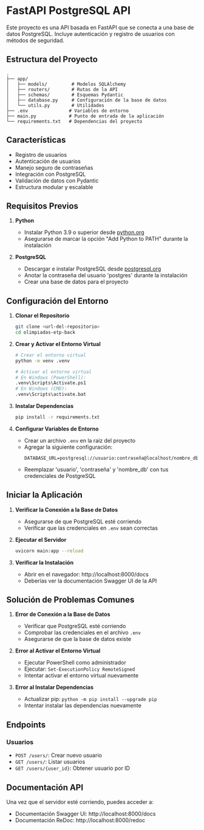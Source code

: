 # FastAPI PostgreSQL API

Este proyecto es una API basada en FastAPI que se conecta a una base de datos PostgreSQL. Incluye autenticación y registro de usuarios con métodos de seguridad.

## Estructura del Proyecto
```
.
├── app/
│   ├── models/         # Modelos SQLAlchemy
│   ├── routers/        # Rutas de la API
│   ├── schemas/        # Esquemas Pydantic
│   ├── database.py     # Configuración de la base de datos
│   └── utils.py        # Utilidades
├── .env               # Variables de entorno
├── main.py            # Punto de entrada de la aplicación
└── requirements.txt   # Dependencias del proyecto
```

## Características
- Registro de usuarios
- Autenticación de usuarios
- Manejo seguro de contraseñas
- Integración con PostgreSQL
- Validación de datos con Pydantic
- Estructura modular y escalable

## Requisitos Previos

1. **Python**
   - Instalar Python 3.9 o superior desde [python.org](https://www.python.org/downloads/)
   - Asegurarse de marcar la opción "Add Python to PATH" durante la instalación

2. **PostgreSQL**
   - Descargar e instalar PostgreSQL desde [postgresql.org](https://www.postgresql.org/download/)
   - Anotar la contraseña del usuario 'postgres' durante la instalación
   - Crear una base de datos para el proyecto

## Configuración del Entorno

1. **Clonar el Repositorio**
   ```bash
   git clone <url-del-repositorio>
   cd olimpiadas-etp-back
   ```

2. **Crear y Activar el Entorno Virtual**
   ```bash
   # Crear el entorno virtual
   python -m venv .venv

   # Activar el entorno virtual
   # En Windows (PowerShell):
   .venv\Scripts\Activate.ps1
   # En Windows (CMD):
   .venv\Scripts\activate.bat
   ```

3. **Instalar Dependencias**
   ```bash
   pip install -r requirements.txt
   ```

4. **Configurar Variables de Entorno**
   - Crear un archivo `.env` en la raíz del proyecto
   - Agregar la siguiente configuración:
     ```env
     DATABASE_URL=postgresql://usuario:contraseña@localhost/nombre_db
     ```
   - Reemplazar 'usuario', 'contraseña' y 'nombre_db' con tus credenciales de PostgreSQL

## Iniciar la Aplicación

1. **Verificar la Conexión a la Base de Datos**
   - Asegurarse de que PostgreSQL esté corriendo
   - Verificar que las credenciales en `.env` sean correctas

2. **Ejecutar el Servidor**
   ```bash
   uvicorn main:app --reload
   ```

3. **Verificar la Instalación**
   - Abrir en el navegador: http://localhost:8000/docs
   - Deberías ver la documentación Swagger UI de la API

## Solución de Problemas Comunes

1. **Error de Conexión a la Base de Datos**
   - Verificar que PostgreSQL esté corriendo
   - Comprobar las credenciales en el archivo `.env`
   - Asegurarse de que la base de datos existe

2. **Error al Activar el Entorno Virtual**
   - Ejecutar PowerShell como administrador
   - Ejecutar: `Set-ExecutionPolicy RemoteSigned`
   - Intentar activar el entorno virtual nuevamente

3. **Error al Instalar Dependencias**
   - Actualizar pip: `python -m pip install --upgrade pip`
   - Intentar instalar las dependencias nuevamente

## Endpoints

### Usuarios
- `POST /users/`: Crear nuevo usuario
- `GET /users/`: Listar usuarios
- `GET /users/{user_id}`: Obtener usuario por ID

## Documentación API
Una vez que el servidor esté corriendo, puedes acceder a:
- Documentación Swagger UI: http://localhost:8000/docs
- Documentación ReDoc: http://localhost:8000/redoc
